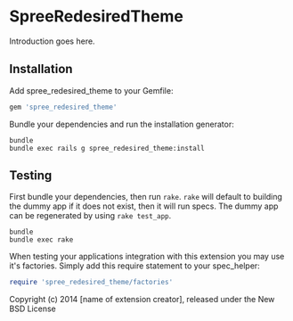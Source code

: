 SpreeRedesiredTheme
===================

Introduction goes here.

Installation
------------

Add spree_redesired_theme to your Gemfile:

```ruby
gem 'spree_redesired_theme'
```

Bundle your dependencies and run the installation generator:

```shell
bundle
bundle exec rails g spree_redesired_theme:install
```

Testing
-------

First bundle your dependencies, then run `rake`. `rake` will default to building the dummy app if it does not exist, then it will run specs. The dummy app can be regenerated by using `rake test_app`.

```shell
bundle
bundle exec rake
```

When testing your applications integration with this extension you may use it's factories.
Simply add this require statement to your spec_helper:

```ruby
require 'spree_redesired_theme/factories'
```

Copyright (c) 2014 [name of extension creator], released under the New BSD License
